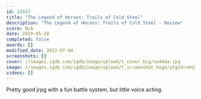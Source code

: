```yaml
---
id: 13557
title: "The Legend of Heroes: Trails of Cold Steel"
description: "The Legend of Heroes: Trails of Cold Steel - Review"
score: N/A
date: 2020-05-20
completed: false
awards: []
modified_date: 2022-07-04
screenshots: []
cover: //images.igdb.com/igdb/image/upload/t_cover_big/co44ma.jpg
image: //images.igdb.com/igdb/image/upload/t_screenshot_huge/ytgvdrvmtpn0hgexujc2.jpg
videos: []
---
```

Pretty good jrpg with a fun battle system, but little voice acting.